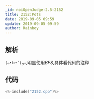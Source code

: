 ```yaml
---
_id: noiOpenJudge-2.5-2152
title: 2152:Pots
date: 2019-09-05 09:59
update: 2019-09-05 09:59
author: Rainboy
---
```



## 解析

`(๑•̀ㅂ•́)و✧`,明显使用$BFS$,具体看代码的注释

## 代码

```c
<%-include("2152.cpp")%>
```



